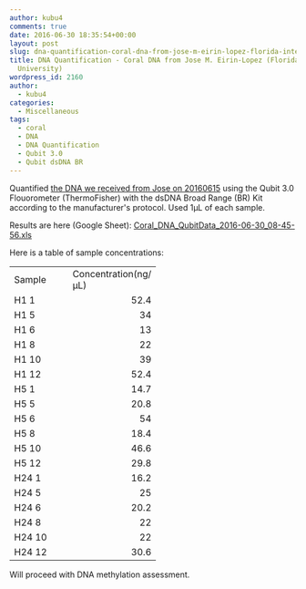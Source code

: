 ```yaml
---
author: kubu4
comments: true
date: 2016-06-30 18:35:54+00:00
layout: post
slug: dna-quantification-coral-dna-from-jose-m-eirin-lopez-florida-international-university
title: DNA Quantification - Coral DNA from Jose M. Eirin-Lopez (Florida International
  University)
wordpress_id: 2160
author:
  - kubu4
categories:
  - Miscellaneous
tags:
  - coral
  - DNA
  - DNA Quantification
  - Qubit 3.0
  - Qubit dsDNA BR
---
```


Quantified [the DNA we received from Jose on 20160615](2016/06/15/samples-received-coral-dna-from-jose-m-eirin-lopez-florida-international-university.html) using the Qubit 3.0 Flouorometer (ThermoFisher) with the dsDNA Broad Range (BR) Kit according to the manufacturer's protocol. Used 1μL of each sample.

Results are here (Google Sheet): [Coral_DNA_QubitData_2016-06-30_08-45-56.xls](httpss://docs.google.com/spreadsheets/d/1NlF2_GxkP2VReBBAMZR_COSDtG-4n9gSnzgilVSdpK0/edit?usp=sharing)

Here is a table of sample concentrations:

<table cellpadding="0" width="130" style="border-collapse: collapse; width: 250pt;" cellspacing="0" border="0" > 
<tbody >
<tr style="height: 15.0pt;" >

<td width="65" style="height: 15.0pt; width: 65pt;" height="15" >Sample
</td>

<td width="65" style="width: 65pt;" >Concentration(ng/μL)
</td>
</tr>
<tr style="height: 15.0pt;" >

<td style="height: 15.0pt;" height="15" >H1 1
</td>

<td align="right" >52.4
</td>
</tr>
<tr style="height: 15.0pt;" >

<td style="height: 15.0pt;" height="15" >H1 5
</td>

<td align="right" >34
</td>
</tr>
<tr style="height: 15.0pt;" >

<td style="height: 15.0pt;" height="15" >H1 6
</td>

<td align="right" >13
</td>
</tr>
<tr style="height: 15.0pt;" >

<td style="height: 15.0pt;" height="15" >H1 8
</td>

<td align="right" >22
</td>
</tr>
<tr style="height: 15.0pt;" >

<td style="height: 15.0pt;" height="15" >H1 10
</td>

<td align="right" >39
</td>
</tr>
<tr style="height: 15.0pt;" >

<td style="height: 15.0pt;" height="15" >H1 12
</td>

<td align="right" >52.4
</td>
</tr>
<tr style="height: 15.0pt;" >

<td style="height: 15.0pt;" height="15" >H5 1
</td>

<td align="right" >14.7
</td>
</tr>
<tr style="height: 15.0pt;" >

<td style="height: 15.0pt;" height="15" >H5 5
</td>

<td align="right" >20.8
</td>
</tr>
<tr style="height: 15.0pt;" >

<td style="height: 15.0pt;" height="15" >H5 6
</td>

<td align="right" >54
</td>
</tr>
<tr style="height: 15.0pt;" >

<td style="height: 15.0pt;" height="15" >H5 8
</td>

<td align="right" >18.4
</td>
</tr>
<tr style="height: 15.0pt;" >

<td style="height: 15.0pt;" height="15" >H5 10
</td>

<td align="right" >46.6
</td>
</tr>
<tr style="height: 15.0pt;" >

<td style="height: 15.0pt;" height="15" >H5 12
</td>

<td align="right" >29.8
</td>
</tr>
<tr style="height: 15.0pt;" >

<td style="height: 15.0pt;" height="15" >H24 1
</td>

<td align="right" >16.2
</td>
</tr>
<tr style="height: 15.0pt;" >

<td style="height: 15.0pt;" height="15" >H24 5
</td>

<td align="right" >25
</td>
</tr>
<tr style="height: 15.0pt;" >

<td style="height: 15.0pt;" height="15" >H24 6
</td>

<td align="right" >20.2
</td>
</tr>
<tr style="height: 15.0pt;" >

<td style="height: 15.0pt;" height="15" >H24 8
</td>

<td align="right" >22
</td>
</tr>
<tr style="height: 15.0pt;" >

<td style="height: 15.0pt;" height="15" >H24 10
</td>

<td align="right" >22
</td>
</tr>
<tr style="height: 15.0pt;" >

<td style="height: 15.0pt;" height="15" >H24 12
</td>

<td align="right" >30.6
</td>
</tr>
</tbody>
</table>



Will proceed with DNA methylation assessment.
